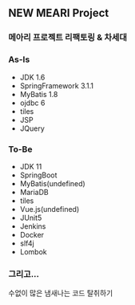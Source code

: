 ## NEW MEARI Project
### 메아리 프로젝트 리팩토링 & 차세대

### As-Is
* JDK 1.6
* SpringFramework 3.1.1
* MyBatis 1.8
* ojdbc 6
* tiles
* JSP
* JQuery

### To-Be
* JDK 11
* SpringBoot
* MyBatis(undefined)
* MariaDB
* tiles
* Vue.js(undefined)
* JUnit5
* Jenkins
* Docker
* slf4j
* Lombok

### 그리고... 
수없이 많은 냄새나는 코드 탈취하기